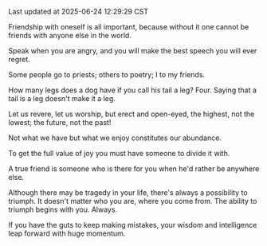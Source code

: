 Last updated at 2025-06-24 12:29:29 CST

Friendship with oneself is all important, because without it one cannot be friends with anyone else in the world.

Speak when you are angry, and you will make the best speech you will ever regret.

Some people go to priests; others to poetry; I to my friends.

How many legs does a dog have if you call his tail a leg? Four. Saying that a tail is a leg doesn't make it a leg.

Let us revere, let us worship, but erect and open-eyed, the highest, not the lowest; the future, not the past!

Not what we have but what we enjoy constitutes our abundance.

To get the full value of joy you must have someone to divide it with.

A true friend is someone who is there for you when he'd rather be anywhere else.

Although there may be tragedy in your life, there's always a possibility to triumph. It doesn't matter who you are, where you come from. The ability to triumph begins with you. Always.

If you have the guts to keep making mistakes, your wisdom and intelligence leap forward with huge momentum.


